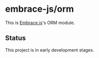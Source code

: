 # embrace-js/orm

This is [Embrace.js](https://github.com/embrace-js)'s ORM module.

## Status
This project is in early development stages.
